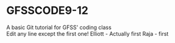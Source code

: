 
# GFSSCODE9-12
A basic Git tutorial for GFSS' coding class  
Edit any line except the first one!
Elliott - Actually first
Raja - first

